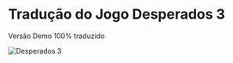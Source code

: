 
# Tradução do Jogo Desperados 3
Versão Demo 100% traduzido

![Desperados 3](https://github.com/JUNIORGBJ/DESPERADOS3PTBR/blob/master/DesperadosIII.png)
